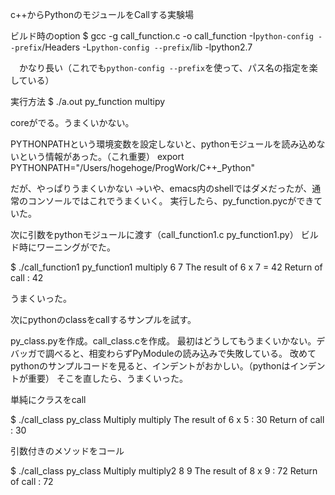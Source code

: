 c++からPythonのモジュールをCallする実験場

ビルド時のoption
$ gcc -g call_function.c -o call_function -I`python-config --prefix`/Headers -L`python-config --prefix`/lib -lpython2.7

　かなり長い（これでも`python-config --prefix`を使って、パス名の指定を楽している）

実行方法
$ ./a.out py_function multipy

coreがでる。うまくいかない。

PYTHONPATHという環境変数を設定しないと、pythonモジュールを読み込めないという情報があった。（これ重要）
export PYTHONPATH="/Users/hogehoge/ProgWork/C++_Python"

だが、やっぱりうまくいかない
→いや、emacs内のshellではダメだったが、通常のコンソールではこれでうまくいく。
 実行したら、py_function.pycができていた。

次に引数をpythonモジュールに渡す（call_function1.c py_function1.py）
ビルド時にワーニングがでた。

$ ./call_function1 py_function1 multiply 6 7
The result of  6  x  7  =  42
Return of call : 42

うまくいった。

次にpythonのclassをcallするサンプルを試す。

py_class.pyを作成。call_class.cを作成。
最初はどうしてもうまくいかない。デバッガで調べると、相変わらずPyModuleの読み込みで失敗している。
改めてpythonのサンプルコードを見ると、インデントがおかしい。（pythonはインデントが重要）
そこを直したら、うまくいった。

単純にクラスをcall

$ ./call_class py_class Multiply multiply
The result of 6 x 5 : 30
Return of call : 30

引数付きのメソッドをコール

$ ./call_class py_class Multiply multiply2 8 9
The result of 8 x 9 : 72
Return of call : 72

